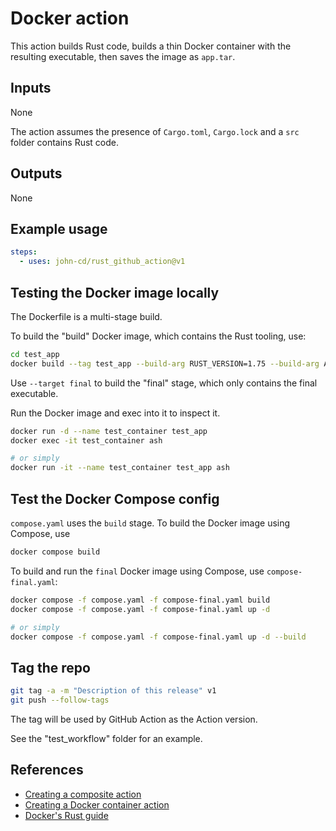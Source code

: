 # Docker action

This action builds Rust code, builds a thin Docker container with the resulting executable, then saves the image as `app.tar`.

## Inputs

None

The action assumes the presence of `Cargo.toml`, `Cargo.lock` and a `src` folder contains Rust code.

## Outputs

None

## Example usage

```yaml
steps:
  - uses: john-cd/rust_github_action@v1
```

## Testing the Docker image locally

The Dockerfile is a multi-stage build.

To build the "build" Docker image, which contains the Rust tooling, use:

```bash
cd test_app
docker build --tag test_app --build-arg RUST_VERSION=1.75 --build-arg APP_NAME=test_app --target build --platform linux/amd64 .
```

Use `--target final` to build the "final" stage, which only contains the final executable.

Run the Docker image and exec into it to inspect it.

```bash
docker run -d --name test_container test_app
docker exec -it test_container ash

# or simply
docker run -it --name test_container test_app ash
```

## Test the Docker Compose config

`compose.yaml` uses the `build` stage. To build the Docker image using Compose, use

```bash
docker compose build
```

To build and run the `final` Docker image using Compose, use `compose-final.yaml`:

```bash
docker compose -f compose.yaml -f compose-final.yaml build
docker compose -f compose.yaml -f compose-final.yaml up -d

# or simply
docker compose -f compose.yaml -f compose-final.yaml up -d --build
```

## Tag the repo

```bash
git tag -a -m "Description of this release" v1
git push --follow-tags
```

The tag will be used by GitHub Action as the Action version.

See the "test_workflow" folder for an example.

## References

* [Creating a composite action](https://docs.github.com/en/actions/creating-actions/creating-a-composite-action)
* [Creating a Docker container action](https://docs.github.com/en/actions/creating-actions/creating-a-docker-container-action)
* [Docker's Rust guide](https://docs.docker.com/language/rust/)
